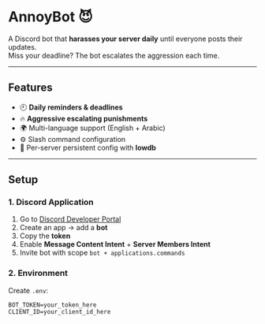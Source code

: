 # AnnoyBot 😈
A Discord bot that **harasses your server daily** until everyone posts their updates.  
Miss your deadline? The bot escalates the aggression each time.  

---

## Features
- 🕘 **Daily reminders & deadlines**
- 🔥 **Aggressive escalating punishments**
- 🌍 Multi-language support (English + Arabic)
- ⚙️ Slash command configuration
- 💾 Per-server persistent config with **lowdb**

---

## Setup

### 1. Discord Application
1. Go to [Discord Developer Portal](https://discord.com/developers/applications)
2. Create an app → add a **bot**
3. Copy the **token**
4. Enable **Message Content Intent** + **Server Members Intent**
5. Invite bot with scope `bot + applications.commands`

### 2. Environment
Create `.env`:
```env
BOT_TOKEN=your_token_here
CLIENT_ID=your_client_id_here

